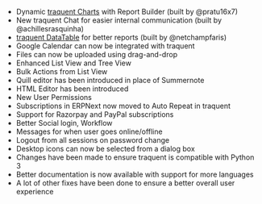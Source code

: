 - Dynamic [traquent Charts](https://github.com/traquent/charts) with Report Builder (built by @pratu16x7)
- New traquent Chat for easier internal communication (built by @achillesrasquinha)
- [traquent DataTable](https://github.com/traquent/datatable) for better reports (built by @netchampfaris)
- Google Calendar can now be integrated with traquent
- Files can now be uploaded using drag-and-drop
- Enhanced List View and Tree View
- Bulk Actions from List View
- Quill editor has been introduced in place of Summernote
- HTML Editor has been introduced
- New User Permissions
- Subscriptions in ERPNext now moved to Auto Repeat in traquent
- Support for Razorpay and PayPal subscriptions
- Better Social login, Workflow
- Messages for when user goes online/offline
- Logout from all sessions on password change
- Desktop icons can now be selected from a dialog box
- Changes have been made to ensure traquent is compatible with Python 3
- Better documentation is now available with support for more languages
- A lot of other fixes have been done to ensure a better overall user experience
